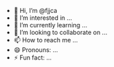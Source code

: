 - 👋 Hi, I’m @fjjca
- 👀 I’m interested in ...
- 🌱 I’m currently learning ...
- 💞️ I’m looking to collaborate on ...
- 📫 How to reach me ...
- 😄 Pronouns: ...
- ⚡ Fun fact: ...

<!---
fjjca/fjjca is a ✨ special ✨ repository because its `README.md` (this file) appears on your GitHub profile.
You can click the Preview link to take a look at your changes.
--->
